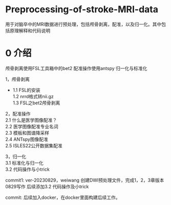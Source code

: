 # Preprocessing-of-stroke-MRI-data
用于对脑卒中的MRI数据进行预处理，包括颅骨剥离，配准，以及归一化。其中包括原理解释和代码说明

# 0 介绍
颅骨剥离使用FSL工具箱中的bet2 配准操作使用antspy 归一化与标准化

1，颅骨剥离    
* 1.1 FSL的安装  
  1.2 nrrd格式转nii.gz   
  1.3 FSL之bet2颅骨剥离  

2，配准操作   
  2.1 什么是医学图像配准？   
  2.2 医学图像配准专业名词   
  2.3 模板和图谱降采样   
  2.4 ANTspy图像配准   
  2.5 ISLES22公开数据集配准  

3，归一化   
  3.1 标准化与归一化   
  3.2 代码操作与小trick  

  

commit1: ver-20230829，weiwang 创建DWI预处理文件，完成1，2，3章版本0829写作 后续添加3.2 代码操作及小trick

commit: 后续加入docker，在docker里面构建后续工作。

